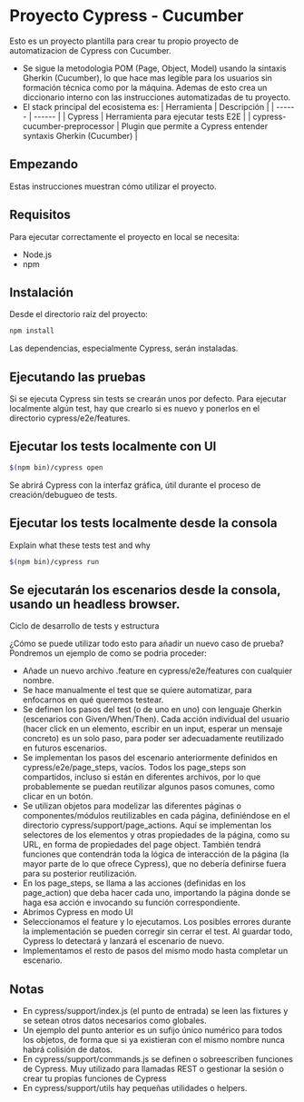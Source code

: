 # Proyecto Cypress - Cucumber
Esto es un proyecto plantilla para crear tu propio proyecto de automatizacion de Cypress con Cucumber.

* Se sigue la metodologia POM (Page, Object, Model) usando la sintaxis Gherkin (Cucumber), lo que hace mas legible para los usuarios sin formación técnica como por la máquina. Ademas de esto crea un diccionario interno con las instrucciones automatizadas de tu proyecto.
* El stack principal del ecosistema es:
| Herramienta | Descripción |
| ------ | ------ |
| Cypress | Herramienta para ejecutar tests E2E |
| cypress-cucumber-preprocessor | Plugin que permite a Cypress entender syntaxis Gherkin (Cucumber) |

## Empezando
Estas instrucciones muestran cómo utilizar el proyecto.

## Requisitos
Para ejecutar correctamente el proyecto en local se necesita:

* Node.js
* npm


## Instalación
Desde el directorio raíz del proyecto:
```sh
npm install
```
Las dependencias, especialmente Cypress, serán instaladas.

## Ejecutando las pruebas
Si se ejecuta Cypress sin tests se crearán unos por defecto. Para ejecutar localmente algún test, hay que crearlo si es nuevo y ponerlos en el directorio cypress/e2e/features.

## Ejecutar los tests localmente con UI
```sh
$(npm bin)/cypress open
```
Se abrirá Cypress con la interfaz gráfica, útil durante el proceso de creación/debugueo de tests.

## Ejecutar los tests localmente desde la consola

Explain what these tests test and why

```sh
$(npm bin)/cypress run
``` 

## Se ejecutarán los escenarios desde la consola, usando un headless browser.

Ciclo de desarrollo de tests y estructura

¿Cómo se puede utilizar todo esto para añadir un nuevo caso de prueba?
Pondremos un ejemplo de como se podria proceder:

* Añade un nuevo archivo .feature en cypress/e2e/features con cualquier nombre.
* Se hace manualmente el test que se quiere automatizar, para enfocarnos en qué queremos testear.
* Se definen los pasos del test (o de uno en uno) con lenguaje Gherkin (escenarios con Given/When/Then). Cada acción individual del usuario (hacer click en un elemento, escribir en un input, esperar un mensaje concreto) es un solo paso, para poder ser adecuadamente reutilizado en futuros escenarios.
* Se implementan los pasos del escenario anteriormente definidos en cypress/e2e/page_steps, vacíos. Todos los page_steps son compartidos, incluso si están en diferentes archivos, por lo que probablemente se puedan reutilizar algunos pasos comunes, como clicar en un botón.
* Se utilizan objetos para modelizar las diferentes páginas o componentes/módulos reutilizables en cada página, definiéndose en el directorio cypress/support/page_actions. Aquí se implementan los selectores de los elementos y otras propiedades de la página, como su URL, en forma de propiedades del page object. También tendrá funciones que contendrán toda la lógica de interacción de la página (la mayor parte de lo que ofrece Cypress), que no debería definirse fuera para su posterior reutilización.
* En los page_steps, se llama a las acciones (definidas en los page_action) que deba hacer cada uno, importando la página donde se haga esa acción e invocando su función correspondiente.
* Abrimos Cypress en modo UI
* Seleccionamos el feature y lo ejecutamos. Los posibles errores durante la implementación se pueden corregir sin cerrar el test. Al guardar todo, Cypress lo detectará y lanzará el escenario de nuevo.
* Implementamos el resto de pasos del mismo modo hasta completar un escenario.

## Notas

* En cypress/support/index.js (el punto de entrada) se leen las fixtures y se setean otros datos necesarios como globales.
* Un ejemplo del punto anterior es un sufijo único numérico para todos los objetos, de forma que si ya existieran con el mismo nombre nunca habrá colisión de datos.
* En cypress/support/commands.js se definen o sobreescriben funciones de Cypress. Muy utilizado para llamadas REST o gestionar la sesión o crear tu propias funciones de Cypress
* En cypress/support/utils hay pequeñas utilidades o helpers.
